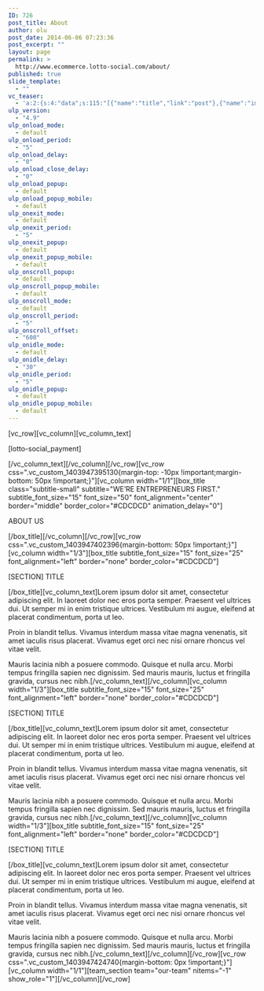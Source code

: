 ```yaml
---
ID: 726
post_title: About
author: olu
post_date: 2014-06-06 07:23:36
post_excerpt: ""
layout: page
permalink: >
  http://www.ecommerce.lotto-social.com/about/
published: true
slide_template:
  - ""
vc_teaser:
  - 'a:2:{s:4:"data";s:115:"[{"name":"title","link":"post"},{"name":"image","image":"featured","link":"none"},{"name":"text","mode":"excerpt"}]";s:7:"bgcolor";s:0:"";}'
ulp_version:
  - "4.9"
ulp_onload_mode:
  - default
ulp_onload_period:
  - "5"
ulp_onload_delay:
  - "0"
ulp_onload_close_delay:
  - "0"
ulp_onload_popup:
  - default
ulp_onload_popup_mobile:
  - default
ulp_onexit_mode:
  - default
ulp_onexit_period:
  - "5"
ulp_onexit_popup:
  - default
ulp_onexit_popup_mobile:
  - default
ulp_onscroll_popup:
  - default
ulp_onscroll_popup_mobile:
  - default
ulp_onscroll_mode:
  - default
ulp_onscroll_period:
  - "5"
ulp_onscroll_offset:
  - "600"
ulp_onidle_mode:
  - default
ulp_onidle_delay:
  - "30"
ulp_onidle_period:
  - "5"
ulp_onidle_popup:
  - default
ulp_onidle_popup_mobile:
  - default
---
```

[vc_row][vc_column][vc_column_text]<p>[lotto-social_payment]</p>
[/vc_column_text][/vc_column][/vc_row][vc_row css=".vc_custom_1403947395130{margin-top: -10px !important;margin-bottom: 50px !important;}"][vc_column width="1/1"][box_title class="subtitle-small" subtitle="WE’RE ENTREPRENEURS FIRST." subtitle_font_size="15" font_size="50" font_alignment="center" border="middle" border_color="#CDCDCD" animation_delay="0"]<p>ABOUT US</p>
[/box_title][/vc_column][/vc_row][vc_row css=".vc_custom_1403947402396{margin-bottom: 50px !important;}"][vc_column width="1/3"][box_title subtitle_font_size="15" font_size="25" font_alignment="left" border="none" border_color="#CDCDCD"]<p>[SECTION] TITLE</p>
[/box_title][vc_column_text]Lorem ipsum dolor sit amet, consectetur adipiscing elit. In laoreet dolor nec eros porta semper. Praesent vel ultrices dui. Ut semper mi in enim tristique ultrices. Vestibulum mi augue, eleifend at placerat condimentum, porta ut leo.

Proin in blandit tellus. Vivamus interdum massa vitae magna venenatis, sit amet iaculis risus placerat. Vivamus eget orci nec nisi ornare rhoncus vel vitae velit.

Mauris lacinia nibh a posuere commodo. Quisque et nulla arcu. Morbi tempus fringilla sapien nec dignissim. Sed mauris mauris, luctus et fringilla gravida, cursus nec nibh.[/vc_column_text][/vc_column][vc_column width="1/3"][box_title subtitle_font_size="15" font_size="25" font_alignment="left" border="none" border_color="#CDCDCD"]<p>[SECTION] TITLE</p>
[/box_title][vc_column_text]Lorem ipsum dolor sit amet, consectetur adipiscing elit. In laoreet dolor nec eros porta semper. Praesent vel ultrices dui. Ut semper mi in enim tristique ultrices. Vestibulum mi augue, eleifend at placerat condimentum, porta ut leo.

Proin in blandit tellus. Vivamus interdum massa vitae magna venenatis, sit amet iaculis risus placerat. Vivamus eget orci nec nisi ornare rhoncus vel vitae velit.

Mauris lacinia nibh a posuere commodo. Quisque et nulla arcu. Morbi tempus fringilla sapien nec dignissim. Sed mauris mauris, luctus et fringilla gravida, cursus nec nibh.[/vc_column_text][/vc_column][vc_column width="1/3"][box_title subtitle_font_size="15" font_size="25" font_alignment="left" border="none" border_color="#CDCDCD"]<p>[SECTION] TITLE</p>
[/box_title][vc_column_text]Lorem ipsum dolor sit amet, consectetur adipiscing elit. In laoreet dolor nec eros porta semper. Praesent vel ultrices dui. Ut semper mi in enim tristique ultrices. Vestibulum mi augue, eleifend at placerat condimentum, porta ut leo.

Proin in blandit tellus. Vivamus interdum massa vitae magna venenatis, sit amet iaculis risus placerat. Vivamus eget orci nec nisi ornare rhoncus vel vitae velit.

Mauris lacinia nibh a posuere commodo. Quisque et nulla arcu. Morbi tempus fringilla sapien nec dignissim. Sed mauris mauris, luctus et fringilla gravida, cursus nec nibh.[/vc_column_text][/vc_column][/vc_row][vc_row css=".vc_custom_1403947424740{margin-bottom: 0px !important;}"][vc_column width="1/1"][team_section team="our-team" nitems="-1" show_role="1"][/vc_column][/vc_row]